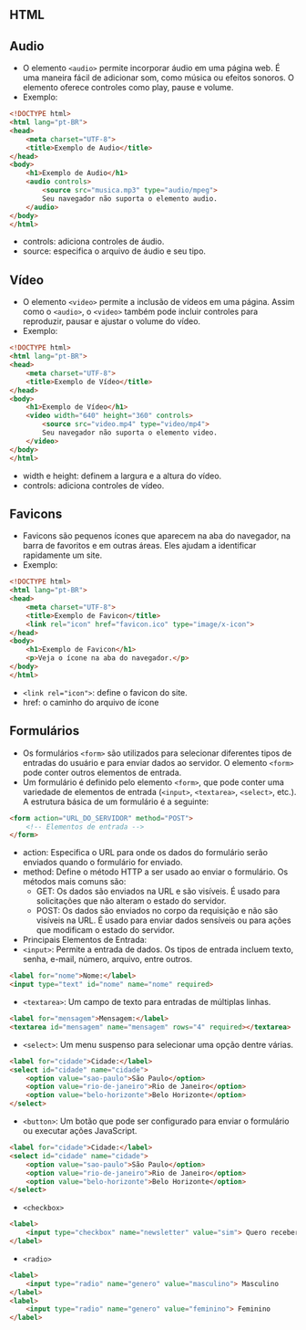 ## HTML
## Audio
- O elemento ```<audio>``` permite incorporar áudio em uma página web. É uma maneira fácil de adicionar som, como música ou efeitos sonoros. O elemento oferece controles como play, pause e volume.
- Exemplo:
```html
<!DOCTYPE html>
<html lang="pt-BR">
<head>
    <meta charset="UTF-8">
    <title>Exemplo de Audio</title>
</head>
<body>
    <h1>Exemplo de Audio</h1>
    <audio controls>
        <source src="musica.mp3" type="audio/mpeg">
        Seu navegador não suporta o elemento audio.
    </audio>
</body>
</html>
```
- controls: adiciona controles de áudio.
- source: especifica o arquivo de áudio e seu tipo.

## Vídeo
- O elemento ```<video>``` permite a inclusão de vídeos em uma página. Assim como o ```<audio>```, o ```<video>``` também pode incluir controles para reproduzir, pausar e ajustar o volume do vídeo.
- Exemplo:
```html
<!DOCTYPE html>
<html lang="pt-BR">
<head>
    <meta charset="UTF-8">
    <title>Exemplo de Vídeo</title>
</head>
<body>
    <h1>Exemplo de Vídeo</h1>
    <video width="640" height="360" controls>
        <source src="video.mp4" type="video/mp4">
        Seu navegador não suporta o elemento video.
    </video>
</body>
</html>
```
- width e height: definem a largura e a altura do vídeo.
- controls: adiciona controles de vídeo.

## Favicons
- Favicons são pequenos ícones que aparecem na aba do navegador, na barra de favoritos e em outras áreas. Eles ajudam a identificar rapidamente um site.
- Exemplo:
```html
<!DOCTYPE html>
<html lang="pt-BR">
<head>
    <meta charset="UTF-8">
    <title>Exemplo de Favicon</title>
    <link rel="icon" href="favicon.ico" type="image/x-icon">
</head>
<body>
    <h1>Exemplo de Favicon</h1>
    <p>Veja o ícone na aba do navegador.</p>
</body>
</html>

```
- ```<link rel="icon">```: define o favicon do site.
- href: o caminho do arquivo de ícone

## Formulários
- Os formulários ```<form>``` são utilizados para selecionar diferentes tipos de entradas do usuário e para enviar dados ao servidor. O elemento ```<form>``` pode conter outros elementos de entrada.
- Um formulário é definido pelo elemento ```<form>```, que pode conter uma variedade de elementos de entrada (```<input>```, ```<textarea>```, ```<select>```, etc.). A estrutura básica de um formulário é a seguinte:

```html
<form action="URL_DO_SERVIDOR" method="POST">
    <!-- Elementos de entrada -->
</form>

```
- action: Especifica o URL para onde os dados do formulário serão enviados quando o formulário for enviado.
- method: Define o método HTTP a ser usado ao enviar o formulário. Os métodos mais comuns são:
  - GET: Os dados são enviados na URL e são visíveis. É usado para solicitações que não alteram o estado do servidor.
  - POST: Os dados são enviados no corpo da requisição e não são visíveis na URL. É usado para enviar dados sensíveis ou para ações que modificam o estado do servidor.
- Principais Elementos de Entrada:
- ```<input>```: Permite a entrada de dados. Os tipos de entrada incluem texto, senha, e-mail, número, arquivo, entre outros.
```html
<label for="nome">Nome:</label>
<input type="text" id="nome" name="nome" required>

```  
- ```<textarea>```: Um campo de texto para entradas de múltiplas linhas.
```html
<label for="mensagem">Mensagem:</label>
<textarea id="mensagem" name="mensagem" rows="4" required></textarea>

```
- ```<select>```: Um menu suspenso para selecionar uma opção dentre várias.
```html
<label for="cidade">Cidade:</label>
<select id="cidade" name="cidade">
    <option value="sao-paulo">São Paulo</option>
    <option value="rio-de-janeiro">Rio de Janeiro</option>
    <option value="belo-horizonte">Belo Horizonte</option>
</select>

```
- ```<button>```: Um botão que pode ser configurado para enviar o formulário ou executar ações JavaScript.
```html
<label for="cidade">Cidade:</label>
<select id="cidade" name="cidade">
    <option value="sao-paulo">São Paulo</option>
    <option value="rio-de-janeiro">Rio de Janeiro</option>
    <option value="belo-horizonte">Belo Horizonte</option>
</select>

```
- ```<checkbox>```
```html
<label>
    <input type="checkbox" name="newsletter" value="sim"> Quero receber a newsletter
</label>
```
- ```<radio>```
```html
<label>
    <input type="radio" name="genero" value="masculino"> Masculino
</label>
<label>
    <input type="radio" name="genero" value="feminino"> Feminino
</label>

```
